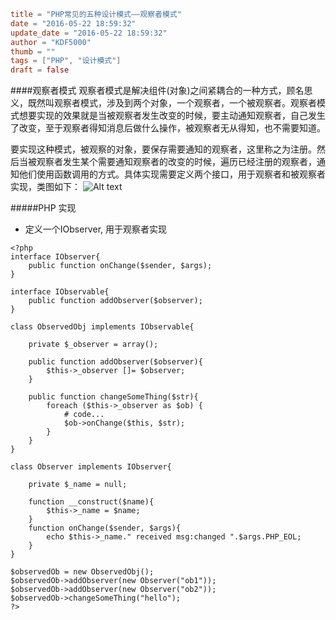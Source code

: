 ```toml
title = "PHP常见的五种设计模式——观察者模式"
date = "2016-05-22 18:59:32"
update_date = "2016-05-22 18:59:32"
author = "KDF5000"
thumb = ""
tags = ["PHP", "设计模式"]
draft = false
```
####观察者模式
观察者模式是解决组件(对象)之间紧耦合的一种方式，顾名思义，既然叫观察者模式，涉及到两个对象，一个观察者，一个被观察者。观察者模式想要实现的效果就是当被观察者发生改变的时候，要主动通知观察者，自己发生了改变，至于观察者得知消息后做什么操作，被观察者无从得知，也不需要知道。

要实现这种模式，被观察的对象，要保存需要通知的观察者，这里称之为注册。然后当被观察者发生某个需要通知观察者的改变的时候，遍历已经注册的观察者，通知他们使用函数调用的方式。具体实现需要定义两个接口，用于观察者和被观察者实现，类图如下：
![Alt text](@media/archive/blog/image/观察者模式.png)

<!--more-->

#####PHP 实现
* 定义一个IObserver, 用于观察者实现
```
<?php
interface IObserver{
	public function onChange($sender, $args);
}

interface IObservable{
	public function addObserver($observer);
}

class ObservedObj implements IObservable{

	private $_observer = array();

	public function addObserver($observer){
		$this->_observer []= $observer;
	}

	public function changeSomeThing($str){
		foreach ($this->_observer as $ob) {
			# code...
			$ob->onChange($this, $str);
		}
	}
}

class Observer implements IObserver{

	private $_name = null;

	function __construct($name){
		$this->_name = $name;
	}
	function onChange($sender, $args){
		echo $this->_name." received msg:changed ".$args.PHP_EOL;
	}
}

$observedOb = new ObservedObj();
$observedOb->addObserver(new Observer("ob1"));
$observedOb->addObserver(new Observer("ob2"));
$observedOb->changeSomeThing("hello");
?>
```
